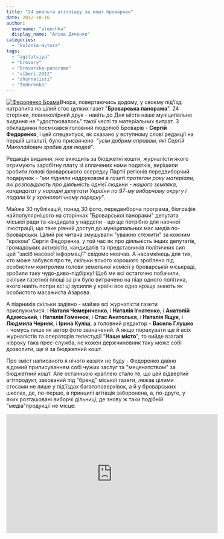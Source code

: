```yaml
---
title: "24 шпальти агітпіару за кошт броварчан"
date: 2012-10-16
author: 
  username: "aleechka"
  display_name: "Аліна Дяченко"
categories: 
  - "kolonka-avtora"
tags: 
  - "agitatsiya"
  - "brovary"
  - "brovarska-panorama"
  - "vibori-2012"
  - "zhurnalisti"
  - "fedorenko"
---
```


[![](https://mpz.brovary.org/wp-content/uploads/2012/10/Fedorenko-Brama.jpg "Федоренко Брама")](https://mpz.brovary.org/wp-content/uploads/2012/10/Fedorenko-Brama.jpg)Вчора, повертаючись додому, у своєму під'їзді натрапила на цілий стос цупких газет "**Броварська панорама**". 24 сторінки, повноколірний друк - навіть до Дня міста наше муніципальне видання не "удостоювалось" такої честі та матеріальних витрат. З обкладинки посміхався головний людолюб Броварів - **Сергій Федоренко**, і цей спецвипуск, як сказано у вступному слові редакції на першій шпальті, було присвячено  "_усім добрим справам, які Сергій Миколайович зробив для людей_".

Редакція видання, яке виходить за бюджетні кошти, журналісти якого отримують заробітну плату зі сплачених нами податків, вирішили зробити голові броварського осередку Партії регіонів передвиборчий подарунок - "_ми підняли надруковані в газеті протягом року матеріали, які розповідають про діяльність однієї людини - нашого земляка, кандидатат у народні депутати України по 97-му виборчому округу і подали їх у хронологічному порядку_".

Майже 30 публікацій, понад 30 фото, передвиборча програма, біографія найпопулярнішого на сторінках "Броварської панорами" депутата міської ради та кандидата у нардепи - що ще потрібно для наочної ілюстрації, що таке рівний доступ до муніципальних мас медіа по-броварськи. Цілий рік читача змушували "уважно стежити" за кожним "кроком" Сергія Федоренка, у той час як про діяльність інших депутатів, громадських активістів, кандидатів та представників політичних сил цей "засіб масової інформації" свідомо мовчав. А насамкінець для тих, хто може забувся про те, скільки всього хорошого зроблено під особистим контролем голови земельної комісії у броварській міськраді, зробили таку чудо-диво-підбірку! Щоб ми всі остаточно побачили, скільки газетної площі за рік було витрачено на піар одного політика, якого навіть попри всі ці зусилля у країні все одно краще знають як особистого масажиста Азарова.

А піарників скільки задіяно - майже всі журналісти газети прислужилися: і **Наталя Чемериченко**, і **Наталія Ігнатенко**, і **Анатолій Адамський**, і **Наталія Гоменюк**, і **Стас Анатольєв**, і **Наталія Ящук**, і **Людмила Черняк**, і **Ірина Куліш**, а головний редактор - **Василь Глушко** - чомусь лише як автор фото зазначений. А якщо порахувати ще й всіх журналістів та операторів телестудії "**Наше місто**", то вийде взагалі нівроку така прес-служба, не кожен держчиновник таку може собі дозволити, ще й за бюджетний кошт.

Про зміст написаного я нічого казати не буду - Федоренко давно відомий приписуванням собі чужих заслуг та "меценатством" за бюджетний кошт. Але останньою краплею стало те, що цей відвертий агітпродукт, захований під "бренд" міської газети, лежав цілими стосами не лише у під'їздах багатоповерхівок, а й у броварських школах, де, по-перше, в принципі агітація заборонена, а, по-друге, у яких розташовані виборчі дільниці, де знову ж таки подібній "медіа"продукції не місце:

<iframe src="https://www.youtube.com/embed/tOm7Ra7-Cyw" frameborder="0" width="560" height="315"></iframe>
